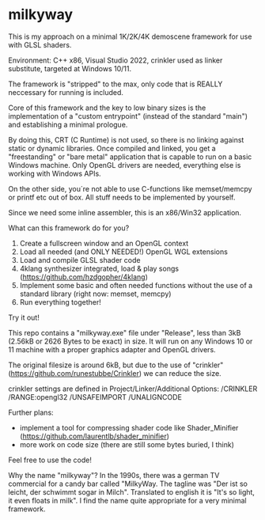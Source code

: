 # milkyway

This is my approach on a minimal 1K/2K/4K demoscene framework for use with GLSL shaders.

Environment: C++ x86, Visual Studio 2022, crinkler used as linker substitute, targeted at Windows 10/11.

The framework is "stripped" to the max, only code that is REALLY neccessary for running is included.

Core of this framework and the key to low binary sizes is the implementation of a "custom entrypoint" (instead of the standard "main") and establishing a minimal prologue.

By doing this, CRT (C Runtime) is not used, so there is no linking against static or dynamic libraries. Once compiled and linked, you get a "freestanding" or "bare metal" application that is capable to run on a basic Windows machine.
Only OpenGL drivers are needed, everything else is working with Windows APIs.

On the other side, you´re not able to use C-functions like memset/memcpy or printf etc out of box. All stuff needs to be implemented by yourself.

Since we need some inline assembler, this is an x86/Win32 application.

What can this framework do for you?

1) Create a fullscreen window and an OpenGL context
2) Load all needed (and ONLY NEEDED!) OpenGL WGL extensions
3) Load and compile GLSL shader code
4) 4klang synthesizer integrated, load & play songs (https://github.com/hzdgopher/4klang)
5) Implement some basic and often needed functions without the use of a standard library (right now: memset, memcpy)
6) Run everything together!

Try it out!

This repo contains a "milkyway.exe" file under "Release", less than 3kB (2.56kB or 2626 Bytes to be exact) in size. It will run on any Windows 10 or 11 machine with a proper graphics adapter and OpenGL drivers.

The original filesize is around 6kB, but due to the use of "crinkler" (https://github.com/runestubbe/Crinkler) we can reduce the size.

crinkler settings are defined in Project/Linker/Additional Options:
/CRINKLER /RANGE:opengl32 /UNSAFEIMPORT /UNALIGNCODE

Further plans:

- implement a tool for compressing shader code like Shader_Minifier (https://github.com/laurentlb/shader_minifier)
- more work on code size (there are still some bytes buried, I think)

Feel free to use the code!

Why the name "milkyway"? In the 1990s, there was a german TV commercial for a candy bar called "MilkyWay. The tagline was "Der ist so leicht, der schwimmt sogar in Milch". Translated to english it is "It's so light, it even floats in milk". I find the name quite appropriate for a very minimal framework.
